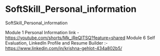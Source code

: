 # SoftSkill_Personal_information
SoftSkill_Personal_information


Module 1 Personal Information link - https://youtube.com/shorts/Mk_iReQITSQ?feature=shared
Module 6 Self Evaluation, LinkedIn Profile and Resume Builder :- https://www.linkedin.com/in/krishna-gehlot-434a802b5/

